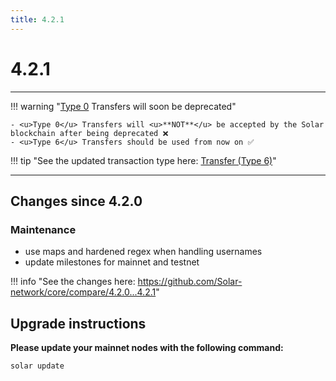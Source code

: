 ```yaml
---
title: 4.2.1
---
```


# 4.2.1

---

!!! warning "<u>Type 0</u> Transfers will soon be deprecated"

    - <u>Type 0</u> Transfers will <u>**NOT**</u> be accepted by the Solar blockchain after being deprecated ❌
    - <u>Type 6</u> Transfers should be used from now on ✅

!!! tip "See the updated transaction type here: [Transfer (Type 6)](/core/transactions/types/transfer)"

---

## Changes since 4.2.0

### Maintenance

- use maps and hardened regex when handling usernames
- update milestones for mainnet and testnet

!!! info "See the changes here: <a href="https://github.com/Solar-network/core/compare/4.2.0...4.2.1" target="_blank" rel="noopener noreferrer">https://github.com/Solar-network/core/compare/4.2.0...4.2.1</a>"

## Upgrade instructions

**Please update your mainnet nodes with the following command:**

```bash
solar update
```
